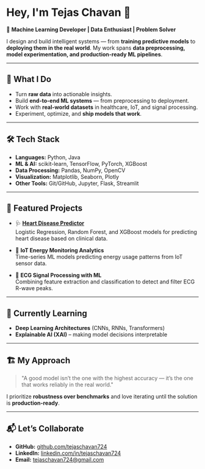 # Hey, I'm Tejas Chavan 👋

🤖 **Machine Learning Developer | Data Enthusiast | Problem Solver**

I design and build intelligent systems — from **training predictive models** to **deploying them in the real world**. My work spans **data preprocessing, model experimentation, and production-ready ML pipelines**.

---

## 🚀 What I Do

- Turn **raw data** into actionable insights.
- Build **end-to-end ML systems** — from preprocessing to deployment.
- Work with **real-world datasets** in healthcare, IoT, and signal processing.
- Experiment, optimize, and **ship models that work**.

---

## 🛠 Tech Stack

- **Languages:** Python, Java  
- **ML & AI:** scikit-learn, TensorFlow, PyTorch, XGBoost  
- **Data Processing:** Pandas, NumPy, OpenCV  
- **Visualization:** Matplotlib, Seaborn, Plotly  
- **Other Tools:** Git/GitHub, Jupyter, Flask, Streamlit

---

## 📌 Featured Projects

- 🩺 **[Heart Disease Predictor](https://github.com/tejaschavan724/heart_disease_project)**  
  Logistic Regression, Random Forest, and XGBoost models for predicting heart disease based on clinical data.

- 📡 **IoT Energy Monitoring Analytics**  
  Time-series ML models predicting energy usage patterns from IoT sensor data.

- 💓 **ECG Signal Processing with ML**  
  Combining feature extraction and classification to detect and filter ECG R-wave peaks.

---

## 🌱 Currently Learning

- **Deep Learning Architectures** (CNNs, RNNs, Transformers)  
- **Explainable AI (XAI)** – making model decisions interpretable

---

## 🏗 My Approach

> "A good model isn’t the one with the highest accuracy — it’s the one that works reliably in the real world."

I prioritize **robustness over benchmarks** and love iterating until the solution is **production-ready**.

---

## 📬 Let’s Collaborate

- **GitHub:** [github.com/tejaschavan724](https://github.com/tejaschavan724)  
- **LinkedIn:** [linkedin.com/in/tejaschavan724](https://linkedin.com/in/tejaschavan724)  
- **Email:** tejaschavan724@gmail.com
